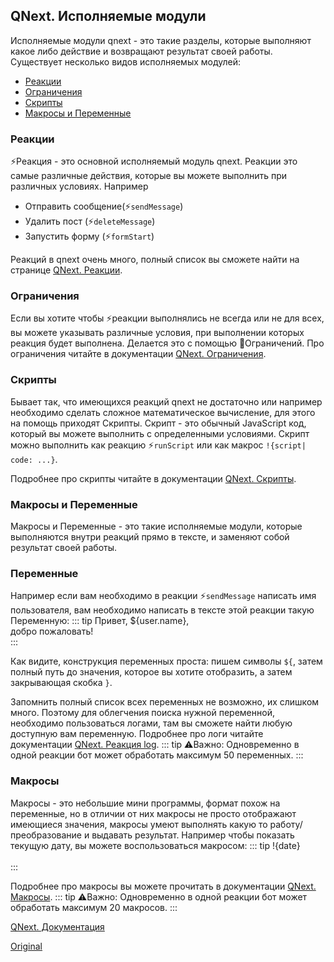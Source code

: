 ## QNext. Исполняемые модули



Исполняемые модули qnext - это такие разделы, которые выполняют какое либо действие и возвращают результат своей работы. Существует несколько видов исполняемых модулей:
* [Реакции](#реакции)
* [Ограничения](#ограничения)
* [Скрипты](#скрипты)
* [Макросы и Переменные](#макросы-и-переменные)
### Реакции

⚡️Реакция - это основной исполняемый модуль qnext. Реакции это самые различные действия, которые вы можете выполнить при различных условиях. Например
* Отправить сообщение(⚡️`sendMessage`)
* Удалить пост (⚡️`deleteMessage`) 
* Запустить форму (⚡️`formStart`)

Реакций в qnext очень много, полный список вы сможете найти на странице [QNext. Реакции](/docs-test/ph/reactions). 
### Ограничения

Если вы хотите чтобы ⚡️реакции выполнялись не всегда или не для всех, вы можете указывать различные условия, при выполнении которых реакция будет выполнена. Делается это с помощью 🚧Ограничений. Про ограничения читайте в документации [QNext. Ограничения](/docs-test/ph/restrictions).


### Скрипты

Бывает так, что имеющихся реакций qnext не достаточно или например необходимо сделать сложное математическое вычисление, для этого на помощь приходят Скрипты. Скрипт - это обычный JavaScript код, который вы можете выполнить с определенными условиями. Скрипт можно выполнить как реакцию ⚡️`runScript` или как макрос `!{script| code: ...}`.

Подробнее про скрипты читайте в документации [QNext. Скрипты](/docs-test/ph/script).


### Макросы и Переменные

Макросы и Переменные - это такие исполняемые модули, которые выполняются внутри реакций прямо в тексте, и заменяют собой результат своей работы.
### Переменные

Например если вам необходимо в реакции ⚡️`sendMessage` написать имя пользователя, вам необходимо написать в тексте этой реакции такую Переменную:
::: tip
Привет, ${user.name},<br>добро пожаловать!<br>
:::

Как видите, конструкция переменных проста: пишем символы `${`,  затем полный путь до значения, которое вы хотите отобразить, а затем закрывающая скобка `}`. 

Запомнить полный список всех переменных не возможно, их слишком много. Поэтому для облегчения поиска нужной переменной, необходимо пользоваться логами, там вы сможете найти любую доступную вам переменную. Подробнее про логи читайте документации [QNext. Реакция log](/docs-test/ph/reactions/log).
::: tip
⚠️Важно: Одновременно в одной реакции бот может обработать максимум 50 переменных.
:::
### Макросы

Макросы - это небольшие мини программы, формат похож на переменные, но в отличии от них макросы не просто отображают имеющиеся значения, макросы умеют выполнять какую то работу/преобразование и выдавать результат. Например чтобы показать текущую дату, вы можете воспользоваться макросом:
::: tip
!{date}<br><br>
:::

Подробнее про макросы вы можете прочитать в документации [QNext. Макросы](/docs-test/ph/macros).
::: tip
⚠️Важно: Одновременно в одной реакции бот может обработать максимум 20 макросов.
:::



[QNext. Документация](/docs-test/ph)


  
[Original](https://telegra.ph/QNext-Executable-modules-09-10)